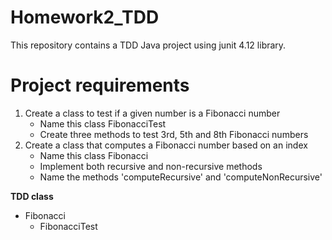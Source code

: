 # Homework2_TDD
This repository contains a TDD Java project using junit 4.12 library.
# Project requirements
1. Create a class to test if a given number is a Fibonacci number
   - Name this class FibonacciTest
   - Create three methods to test 3rd, 5th and 8th Fibonacci numbers
2. Create a class that computes a Fibonacci number based on an index
   - Name this class Fibonacci
   - Implement both recursive and non-recursive methods 
   - Name the methods 'computeRecursive' and 'computeNonRecursive'
   
**TDD class**
- Fibonacci
  - FibonacciTest
